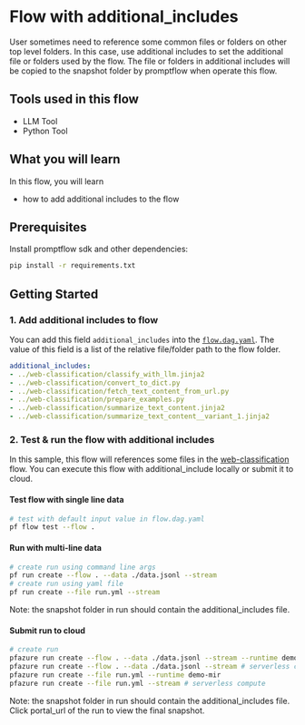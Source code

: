 # Flow with additional_includes

User sometimes need to reference some common files or folders on other top level folders. In this case, use additional 
includes to set the additional file or folders used by the flow. The file or folders in additional includes will be 
copied to the snapshot folder by promptflow when operate this flow.

## Tools used in this flow
- LLM Tool
- Python Tool

## What you will learn

In this flow, you will learn
- how to add additional includes to the flow

## Prerequisites

Install promptflow sdk and other dependencies:
```bash
pip install -r requirements.txt
```

## Getting Started

### 1. Add additional includes to flow

You can add this field `additional_includes` into the [`flow.dag.yaml`](flow.dag.yaml). 
The value of this field is a list of the relative file/folder path to the flow folder.

``` yaml
additional_includes:
- ../web-classification/classify_with_llm.jinja2
- ../web-classification/convert_to_dict.py
- ../web-classification/fetch_text_content_from_url.py
- ../web-classification/prepare_examples.py
- ../web-classification/summarize_text_content.jinja2
- ../web-classification/summarize_text_content__variant_1.jinja2
```

### 2. Test & run the flow with additional includes

In this sample, this flow will references some files in the [web-classification](../web-classification/README.md) flow. 
You can execute this flow with additional_include locally or submit it to cloud.


#### Test flow with single line data

```bash
# test with default input value in flow.dag.yaml
pf flow test --flow .
```


#### Run with multi-line data

```bash
# create run using command line args
pf run create --flow . --data ./data.jsonl --stream
# create run using yaml file
pf run create --file run.yml --stream
```
Note: the snapshot folder in run should contain the additional_includes file.

#### Submit run to cloud

``` bash
# create run
pfazure run create --flow . --data ./data.jsonl --stream --runtime demo-mir --subscription <subscription-id> -g <resource-group-name> -w <workspace-name>
pfazure run create --flow . --data ./data.jsonl --stream # serverless compute
pfazure run create --file run.yml --runtime demo-mir
pfazure run create --file run.yml --stream # serverless compute
```

Note: the snapshot folder in run should contain the additional_includes file. Click portal_url of the run to view the final snapshot.